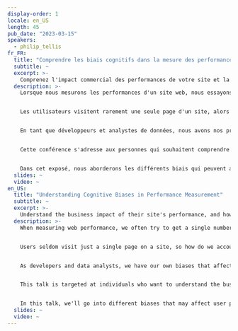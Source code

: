 ```yaml
---
display-order: 1
locale: en_US
length: 45
pub_date: "2023-03-15"
speakers:
  - philip_tellis
fr_FR:
  title: "Comprendre les biais cognitifs dans la mesure des performances"
  subtitle: ~
  excerpt: >-
    Comprenez l'impact commercial des performances de votre site et la manière dont les biais dans les données peuvent l'affecter.
  description: >-
    Lorsque nous mesurons les performances d'un site web, nous essayons souvent d'obtenir un chiffre unique que nous pouvons faire évoluer dans le temps. Il peut s'agir du temps de chargement médian d'une page, du temps d'affichage d'une image de héros, du score de vitesse d'une page ou du score des principaux indicateurs web. Mais est-ce vraiment aussi simple ?


    Les utilisateurs visitent rarement une seule page d'un site, alors comment tenir compte des variations de performances entre plusieurs pages ? Comment savoir quelle page a un impact sur l'expérience globale de l'utilisateur ? Comment les différents biais cognitifs affectent-ils la perception qu'a l'utilisateur de la performance de notre site ?


    En tant que développeurs et analystes de données, nous avons nos propres préjugés qui influencent la façon dont nous regardons les données et les problèmes que nous essayons de résoudre. Souvent, nos mesures elles-mêmes peuvent être affectées par notre biais de confirmation.


    Cette conférence s'adresse aux personnes qui souhaitent comprendre l'impact commercial des performances de leur site et la manière dont les biais dans les données peuvent l'affecter.


    Dans cet exposé, nous aborderons les différents biais qui peuvent affecter la perception de l'utilisateur ainsi que notre capacité à mesurer cette perception, et les moyens d'identifier si nos données présentent ces schémas.
  slides: ~
  video: ~
en_US:
  title: "Understanding Cognitive Biases in Performance Measurement"
  subtitle: ~
  excerpt: >-
    Understand the business impact of their site's performance, and how biases in data can affect that.
  description: >-
    When measuring web performance, we often try to get a single number that we can trend over time. This may be the median page load time, hero image time, page speed score, or core web vitals score. But is it really that simple?


    Users seldom visit just a single page on a site, so how do we account for varying performance across multiple pages? How do we tell which page's performance impacts the overall user experience? How do various cognitive biases affect the user's perception of our site's performance?


    As developers and data analysts, we have our own biases that affect how we look at the data and which problems we end up trying to solve. Often our measurements themselves may be affected by our confirmation bias.


    This talk is targeted at individuals who want to understand the business impact of their site's performance, and how biases in data can affect that.


    In this talk, we'll go into different biases that may affect user perception as well as our ability to measure that perception, and ways in which to identify if our data exhibits these patterns.
  slides: ~
  video: ~
---
```

